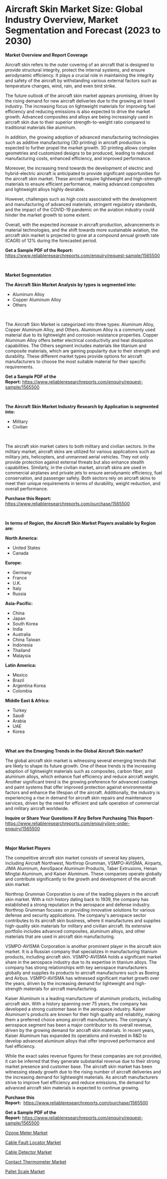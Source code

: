 <p><h1>Aircraft Skin Market Size: Global Industry Overview, Market Segmentation and Forecast (2023 to 2030)</h1></p><p><strong>Market Overview and Report Coverage</strong></p>
<p><p>Aircraft skin refers to the outer covering of an aircraft that is designed to provide structural integrity, protect the internal systems, and ensure aerodynamic efficiency. It plays a crucial role in maintaining the integrity and safety of the aircraft by withstanding various external factors such as temperature changes, wind, rain, and even bird strike.</p><p>The future outlook of the aircraft skin market appears promising, driven by the rising demand for new aircraft deliveries due to the growing air travel industry. The increasing focus on lightweight materials for improving fuel efficiency and reducing emissions is also expected to drive the market growth. Advanced composites and alloys are being increasingly used in aircraft skin due to their superior strength-to-weight ratio compared to traditional materials like aluminum.</p><p>In addition, the growing adoption of advanced manufacturing technologies such as additive manufacturing (3D printing) in aircraft production is expected to further propel the market growth. 3D printing allows complex geometries and customized designs to be produced, leading to reduced manufacturing costs, enhanced efficiency, and improved performance.</p><p>Moreover, the increasing trend towards the development of electric and hybrid-electric aircraft is anticipated to provide significant opportunities for the aircraft skin market. These aircraft require lightweight and high-strength materials to ensure efficient performance, making advanced composites and lightweight alloys highly desirable.</p><p>However, challenges such as high costs associated with the development and manufacturing of advanced materials, stringent regulatory standards, and the impact of the COVID-19 pandemic on the aviation industry could hinder the market growth to some extent.</p><p>Overall, with the expected increase in aircraft production, advancements in material technologies, and the shift towards more sustainable aviation, the aircraft skin market is projected to grow at a compound annual growth rate (CAGR) of 12% during the forecasted period.</p></p>
<p><strong>Get a Sample PDF of the Report:</strong> <a href="https://www.reliableresearchreports.com/enquiry/request-sample/1565500">https://www.reliableresearchreports.com/enquiry/request-sample/1565500</a></p>
<p>&nbsp;</p>
<p><strong>Market Segmentation</strong></p>
<p><strong>The Aircraft Skin Market Analysis by types is segmented into:</strong></p>
<p><ul><li>Aluminum Alloy</li><li>Copper Aluminum Alloy</li><li>Others</li></ul></p>
<p>&nbsp;</p>
<p><p>The Aircraft Skin Market is categorized into three types: Aluminum Alloy, Copper Aluminum Alloy, and Others. Aluminum Alloy is a commonly used material due to its lightweight and corrosion resistance properties. Copper Aluminum Alloy offers better electrical conductivity and heat dissipation capabilities. The Others segment includes materials like titanium and composite materials, which are gaining popularity due to their strength and durability. These different market types provide options for aircraft manufacturers to choose the most suitable material for their specific requirements.</p></p>
<p><strong>Get a Sample PDF of the Report:</strong>&nbsp;<a href="https://www.reliableresearchreports.com/enquiry/request-sample/1565500">https://www.reliableresearchreports.com/enquiry/request-sample/1565500</a></p>
<p>&nbsp;</p>
<p><strong>The Aircraft Skin Market Industry Research by Application is segmented into:</strong></p>
<p><ul><li>Military</li><li>Civilian</li></ul></p>
<p>&nbsp;</p>
<p><p>The aircraft skin market caters to both military and civilian sectors. In the military market, aircraft skins are utilized for various applications such as military jets, helicopters, and unmanned aerial vehicles. They not only provide protection against external threats but also enhance stealth capabilities. Similarly, in the civilian market, aircraft skins are used in commercial airplanes and private jets to ensure aerodynamic efficiency, fuel conservation, and passenger safety. Both sectors rely on aircraft skins to meet their unique requirements in terms of durability, weight reduction, and overall performance.</p></p>
<p><strong>Purchase this Report:</strong>&nbsp; <a href="https://www.reliableresearchreports.com/purchase/1565500">https://www.reliableresearchreports.com/purchase/1565500</a></p>
<p>&nbsp;</p>
<p><strong>In terms of Region, the Aircraft Skin Market Players available by Region are:</strong></p>
<p>
    <p> <strong> North America: </strong>
        <ul>
            <li>United States</li>
            <li>Canada</li>
        </ul>
        </p> 
    <p> <strong> Europe: </strong>
        <ul>
            <li>Germany</li>
            <li>France</li>
            <li>U.K.</li>
            <li>Italy</li>
            <li>Russia</li>
        </ul>
        </p> 
    <p> <strong> Asia-Pacific: </strong>
        <ul>
            <li>China</li>
            <li>Japan</li>
            <li>South Korea</li>
            <li>India</li>
            <li>Australia</li>
            <li>China Taiwan</li>
            <li>Indonesia</li>
            <li>Thailand</li>
            <li>Malaysia</li>
        </ul>
        </p> 
    <p> <strong> Latin America: </strong>
        <ul>
            <li>Mexico</li>
            <li>Brazil</li>
            <li>Argentina Korea</li>
            <li>Colombia</li>
        </ul>
        </p> 
    <p> <strong> Middle East & Africa: </strong>
        <ul>
            <li>Turkey</li>
            <li>Saudi</li>
            <li>Arabia</li>
            <li>UAE</li>
            <li>Korea</li>
        </ul>
    </p>
    </p>
<p>&nbsp;</p>
<p><strong>What are the Emerging Trends in the Global Aircraft Skin market?</strong></p>
<p><p>The global aircraft skin market is witnessing several emerging trends that are likely to shape its future growth. One of these trends is the increasing adoption of lightweight materials such as composites, carbon fiber, and aluminum alloys, which enhance fuel efficiency and reduce aircraft weight. Another significant trend is the growing preference for advanced coatings and paint systems that offer improved protection against environmental factors and enhance the lifespan of the aircraft. Additionally, the industry is experiencing a rise in demand for aircraft skin repairs and maintenance services, driven by the need for efficient and safe operation of commercial and military aircraft worldwide.</p></p>
<p><strong>Inquire or Share Your Questions If Any Before Purchasing This Report</strong>- <a href="https://www.reliableresearchreports.com/enquiry/pre-order-enquiry/1565500">https://www.reliableresearchreports.com/enquiry/pre-order-enquiry/1565500</a></p>
<p>&nbsp;</p>
<p><strong>Major Market Players</strong></p>
<p><p>The competitive aircraft skin market consists of several key players, including Aircraft Northwest, Northrop Grumman, VSMPO-AVISMA, Airparts, JIMA Aluminum, AeroSpace Aluminum Products, Taber Extrusions, Henan Mingtai Aluminum, and Kaiser Aluminum. These companies operate globally and contribute significantly to the growth and development of the aircraft skin market.</p><p>Northrop Grumman Corporation is one of the leading players in the aircraft skin market. With a rich history dating back to 1939, the company has established a strong reputation in the aerospace and defense industry. Northrop Grumman focuses on providing innovative solutions for various defense and security applications. The company's aerospace sector contributes to its aircraft skin business, where it manufactures and supplies high-quality skin materials for military and civilian aircraft. Its extensive portfolio includes advanced composites, aluminum alloys, and other materials that are used in aircraft skin manufacturing.</p><p>VSMPO-AVISMA Corporation is another prominent player in the aircraft skin market. It is a Russian company that specializes in manufacturing titanium products, including aircraft skin. VSMPO-AVISMA holds a significant market share in the aerospace industry due to its expertise in titanium alloys. The company has strong relationships with key aerospace manufacturers globally and supplies its products to aircraft manufacturers such as Boeing and Airbus. VSMPO-AVISMA has witnessed significant market growth over the years, driven by the increasing demand for lightweight and high-strength materials for aircraft manufacturing.</p><p>Kaiser Aluminum is a leading manufacturer of aluminum products, including aircraft skin. With a history spanning over 75 years, the company has developed a strong customer base in the aerospace industry. Kaiser Aluminum's products are known for their high quality and reliability, making them a preferred choice among aircraft manufacturers. The company's aerospace segment has been a major contributor to its overall revenue, driven by the growing demand for aircraft skin materials. In recent years, Kaiser Aluminum has expanded its operations and invested in R&D to develop advanced aluminum alloys that offer improved performance and fuel efficiency.</p><p>While the exact sales revenue figures for these companies are not provided, it can be inferred that they generate substantial revenue due to their strong market presence and customer base. The aircraft skin market has been witnessing steady growth due to the rising number of aircraft deliveries and the increasing demand for lightweight materials. As aircraft manufacturers strive to improve fuel efficiency and reduce emissions, the demand for advanced aircraft skin materials is expected to continue growing.</p></p>
<p><strong>Purchase this Report:</strong>&nbsp;&nbsp;<a href="https://www.reliableresearchreports.com/purchase/1565500">https://www.reliableresearchreports.com/purchase/1565500</a></p>
<p></p>
<p><strong>Get a Sample PDF of the Report:</strong>&nbsp;<a href="https://www.reliableresearchreports.com/enquiry/request-sample/1565500">https://www.reliableresearchreports.com/enquiry/request-sample/1565500</a></p>
<p><p><a href="https://medium.com/@kartik.reportprime/ozone-meter-market-outlook-industry-overview-and-forecast-2023-to-2030-e8b488f21250">Ozone Meter Market</a></p><p><a href="https://medium.com/@ishankishanrp23/cable-fault-locator-market-analysis-its-cagr-market-segmentation-and-global-industry-overview-e2f03e1271bf">Cable Fault Locator Market</a></p><p><a href="https://medium.com/@yuvicharp23/cable-detector-market-size-and-market-trends-complete-industry-overview-2023-to-2030-af14101b0327">Cable Detector Market</a></p><p><a href="https://medium.com/@subhamgillrp23/contact-thermometer-market-comprehensive-assessment-by-type-application-and-geography-3a00ff7c47f3">Contact Thermometer Market</a></p><p><a href="https://medium.com/@nayanmongiarp23/pallet-scale-market-furnishes-information-on-market-share-market-trends-and-market-growth-910875a29726">Pallet Scale Market</a></p></p>